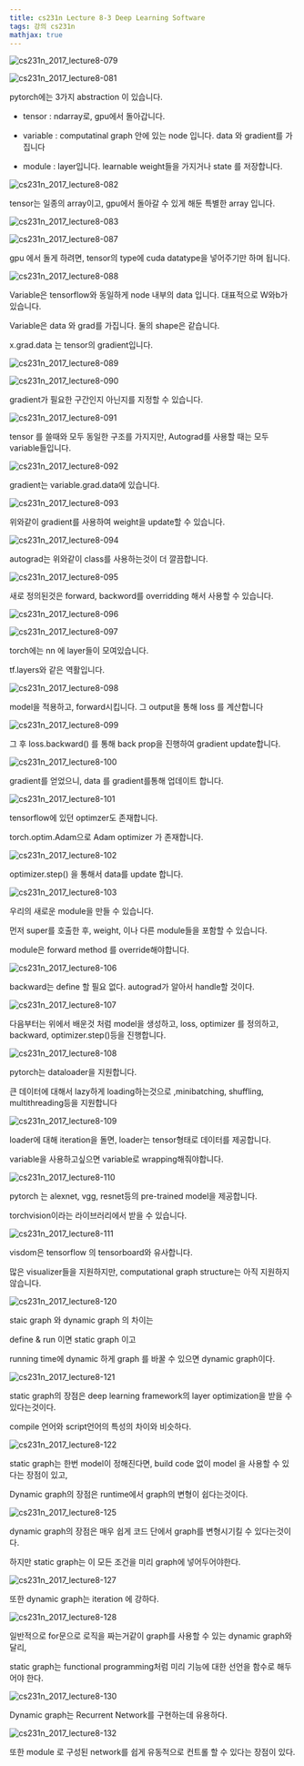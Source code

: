 ```yaml
---
title: cs231n Lecture 8-3 Deep Learning Software
tags: 강의 cs231n
mathjax: true
---
```





![cs231n_2017_lecture8-079](https://strutive07.github.io/assets/images/til_images/images/cs231n_2017_lecture8-079.jpg)



![cs231n_2017_lecture8-081](https://strutive07.github.io/assets/images/til_images/images/cs231n_2017_lecture8-081.jpg)

pytorch에는 3가지 abstraction 이 있습니다.

- tensor : ndarray로, gpu에서 돌아갑니다.

- variable : computatinal graph 안에 있는 node 입니다. data 와 gradient를 가집니다

- module : layer입니다. learnable weight들을 가지거나 state 를 저장합니다.

![cs231n_2017_lecture8-082](https://strutive07.github.io/assets/images/til_images/images/cs231n_2017_lecture8-082.jpg)

tensor는 일종의 array이고, gpu에서 돌아갈 수 있게 해둔 특별한 array 입니다.



![cs231n_2017_lecture8-083](https://strutive07.github.io/assets/images/til_images/images/cs231n_2017_lecture8-083.jpg)



![cs231n_2017_lecture8-087](https://strutive07.github.io/assets/images/til_images/images/cs231n_2017_lecture8-087.jpg)

gpu 에서 돌게 하려면, tensor의 type에 cuda datatype을 넣어주기만 하며 됩니다.



![cs231n_2017_lecture8-088](https://strutive07.github.io/assets/images/til_images/images/cs231n_2017_lecture8-088.jpg)

Variable은 tensorflow와 동일하게 node 내부의 data 입니다. 대표적으로 W와b가 있습니다.

Variable은 data 와 grad를 가집니다. 둘의 shape은 같습니다.

x.grad.data 는 tensor의 gradient입니다.

![cs231n_2017_lecture8-089](https://strutive07.github.io/assets/images/til_images/images/cs231n_2017_lecture8-089.jpg)



![cs231n_2017_lecture8-090](https://strutive07.github.io/assets/images/til_images/images/cs231n_2017_lecture8-090.jpg)

gradient가 필요한 구간인지 아닌지를 지정할 수 있습니다.

![cs231n_2017_lecture8-091](https://strutive07.github.io/assets/images/til_images/images/cs231n_2017_lecture8-091.jpg)

tensor 를 쓸때와 모두 동일한 구조를 가지지만, Autograd를 사용할 때는 모두 variable들입니다.

![cs231n_2017_lecture8-092](https://strutive07.github.io/assets/images/til_images/images/cs231n_2017_lecture8-092.jpg)

gradient는 variable.grad.data에 있습니다.

![cs231n_2017_lecture8-093](https://strutive07.github.io/assets/images/til_images/images/cs231n_2017_lecture8-093.jpg)

위와같이 gradient를 사용하여 weight을 update할 수 있습니다.

![cs231n_2017_lecture8-094](https://strutive07.github.io/assets/images/til_images/images/cs231n_2017_lecture8-094.jpg)

autograd는 위와같이 class를 사용하는것이 더 깔끔합니다.



![cs231n_2017_lecture8-095](https://strutive07.github.io/assets/images/til_images/images/cs231n_2017_lecture8-095.jpg)

새로 정의된것은 forward, backword를 overridding 해서 사용할 수 있습니다.

![cs231n_2017_lecture8-096](https://strutive07.github.io/assets/images/til_images/images/cs231n_2017_lecture8-096.jpg)

![cs231n_2017_lecture8-097](https://strutive07.github.io/assets/images/til_images/images/cs231n_2017_lecture8-097.jpg)

torch에는 nn 에 layer들이 모여있습니다.

tf.layers와 같은 역활입니다.



![cs231n_2017_lecture8-098](https://strutive07.github.io/assets/images/til_images/images/cs231n_2017_lecture8-098.jpg)

model을 적용하고, forward시킵니다. 그 output을 통해 loss 를 계산합니다

![cs231n_2017_lecture8-099](https://strutive07.github.io/assets/images/til_images/images/cs231n_2017_lecture8-099.jpg)

그 후 loss.backward() 를 통해 back prop을 진행하여 gradient update합니다.

![cs231n_2017_lecture8-100](https://strutive07.github.io/assets/images/til_images/images/cs231n_2017_lecture8-100.jpg)

gradient를 얻었으니, data 를 gradient를통해 업데이트 합니다.

![cs231n_2017_lecture8-101](https://strutive07.github.io/assets/images/til_images/images/cs231n_2017_lecture8-101.jpg)

tensorflow에 있던 optimzer도 존재합니다.

torch.optim.Adam으로 Adam optimizer 가 존재합니다.



![cs231n_2017_lecture8-102](https://strutive07.github.io/assets/images/til_images/images/cs231n_2017_lecture8-102.jpg)

optimizer.step() 을 통해서 data를 update 합니다.

![cs231n_2017_lecture8-103](https://strutive07.github.io/assets/images/til_images/images/cs231n_2017_lecture8-103.jpg)

우리의 새로운 module을 만들 수 있습니다.

먼저 super를 호출한 후, weight, 이나 다른 module들을 포함할 수 있습니다.

module은 forward method 를 override해야합니다.

![cs231n_2017_lecture8-106](https://strutive07.github.io/assets/images/til_images/images/cs231n_2017_lecture8-106.jpg)

backward는 define 할 필요 없다. autograd가 알아서 handle할 것이다.

![cs231n_2017_lecture8-107](https://strutive07.github.io/assets/images/til_images/images/cs231n_2017_lecture8-107.jpg)

다음부터는 위에서 배운것 처럼 model을 생성하고, loss, optimizer 를 정의하고, backward, optimizer.step()등을 진행합니다.

![cs231n_2017_lecture8-108](https://strutive07.github.io/assets/images/til_images/images/cs231n_2017_lecture8-108.jpg)

pytorch는 dataloader을 지원합니다.

큰 데이터에 대해서 lazy하게 loading하는것으로 ,minibatching, shuffling, multithreading등을 지원합니다

![cs231n_2017_lecture8-109](https://strutive07.github.io/assets/images/til_images/images/cs231n_2017_lecture8-109.jpg)

loader에 대해 iteration을 돌면, loader는 tensor형태로 데이터를 제공합니다.

variable을 사용하고싶으면 variable로 wrapping해줘야합니다.

![cs231n_2017_lecture8-110](https://strutive07.github.io/assets/images/til_images/images/cs231n_2017_lecture8-110.jpg)

pytorch 는 alexnet, vgg, resnet등의 pre-trained model을 제공합니다.

torchvision이라는 라이브러리에서 받을 수 있습니다.

![cs231n_2017_lecture8-111](https://strutive07.github.io/assets/images/til_images/images/cs231n_2017_lecture8-111.jpg)

visdom은 tensorflow 의 tensorboard와 유사합니다.

많은 visualizer들을 지원하지만, computational graph structure는 아직 지원하지 않습니다.

![cs231n_2017_lecture8-120](https://strutive07.github.io/assets/images/til_images/images/cs231n_2017_lecture8-120.jpg)

staic graph 와 dynamic graph 의 차이는

define & run 이면 static graph 이고

running time에 dynamic 하게 graph 를 바꿀 수 있으면 dynamic graph이다.



![cs231n_2017_lecture8-121](https://strutive07.github.io/assets/images/til_images/images/cs231n_2017_lecture8-121.jpg)

static graph의 장점은 deep learning framework의 layer optimization을 받을 수 있다는것이다.

compile 언어와 script언어의 특성의 차이와 비슷하다.



![cs231n_2017_lecture8-122](https://strutive07.github.io/assets/images/til_images/images/cs231n_2017_lecture8-122.jpg)



static graph는 한번 model이 정해진다면, build code 없이 model 을 사용할 수 있다는 장점이 있고,

Dynamic graph의 장점은 runtime에서 graph의 변형이 쉽다는것이다.

![cs231n_2017_lecture8-125](https://strutive07.github.io/assets/images/til_images/images/cs231n_2017_lecture8-125.jpg)

dynamic graph의 장점은 매우 쉽게 코드 단에서 graph를 변형시기킬 수 있다는것이다.

하지만 static graph는 이 모든 조건을 미리 graph에 넣어두어야한다.



![cs231n_2017_lecture8-127](https://strutive07.github.io/assets/images/til_images/images/cs231n_2017_lecture8-127.jpg)

또한 dynamic graph는 iteration 에 강하다.

![cs231n_2017_lecture8-128](https://strutive07.github.io/assets/images/til_images/images/cs231n_2017_lecture8-128.jpg)

일반적으로 for문으로 로직을 짜는거같이 graph를 사용할 수 있는 dynamic graph와 달리,

static graph는 functional programming처럼 미리 기능에 대한 선언을 함수로 해두어야 한다.

![cs231n_2017_lecture8-130](https://strutive07.github.io/assets/images/til_images/images/cs231n_2017_lecture8-130.jpg)

Dynamic graph는 Recurrent Network를 구현하는데 유용하다.

![cs231n_2017_lecture8-132](https://strutive07.github.io/assets/images/til_images/images/cs231n_2017_lecture8-132.jpg)

또한 module 로 구성된 network를 쉽게 유동적으로 컨트롤 할 수 있다는 장점이 있다.

